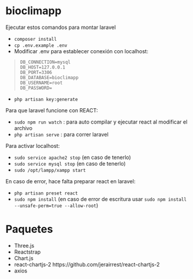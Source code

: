 # bioclimapp
Ejecutar estos comandos para montar laravel
 - `composer install`
 - `cp .env.example .env`
 -  Modificar .env para establecer conexión con localhost:
	

>     DB_CONNECTION=mysql
>     DB_HOST=127.0.0.1
>     DB_PORT=3306
>     DB_DATABASE=bioclimapp
>     DB_USERNAME=root
>     DB_PASSWORD=

 - `php artisan key:generate`

Para que laravel funcione con REACT:
  - `sudo npm run watch` : para auto compilar y ejecutar react al modificar el archivo
  - `php artisan serve` : para correr laravel

Para activar localhost:
 -  `sudo service apache2 stop` (en caso de tenerlo)
 -  `sudo service mysql stop` (en caso de tenerlo)
 -  `sudo /opt/lampp/xampp start`

En caso de error, hace falta preparar react en laravel:
  - `php artisan preset react`
  - `sudo npm install`   (en caso de error de escritura usar 
   `sudo npm install --unsafe-perm=true --allow-root`)
   
   


# Paquetes
<ul>
	<li>Three.js</li>
	<li>Reactstrap</li>
	<li>Chart.js</li>
	<li>react-chartjs-2 https://github.com/jerairrest/react-chartjs-2</li>
	<li>axios</li>
</ul>
	
